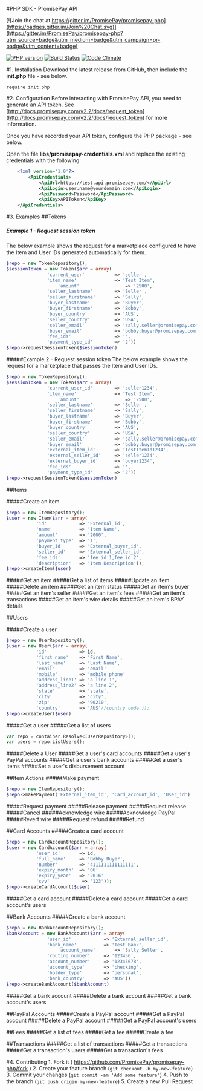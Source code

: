#PHP SDK - PromisePay API

[![Join the chat at https://gitter.im/PromisePay/promisepay-php](https://badges.gitter.im/Join%20Chat.svg)](https://gitter.im/PromisePay/promisepay-php?utm_source=badge&utm_medium=badge&utm_campaign=pr-badge&utm_content=badge)

[![PHP version](https://badge.fury.io/ph/PromisePay%2Fpromisepay-php.svg)](http://badge.fury.io/ph/PromisePay%2Fpromisepay-php)
[![Build Status](https://travis-ci.org/PromisePay/promisepay-php.svg)](https://travis-ci.org/PromisePay/promisepay-php) [![Code Climate](https://codeclimate.com/github/PromisePay/promisepay-php/badges/gpa.svg)](https://codeclimate.com/github/PromisePay/promisepay-php)


#1. Installation
Download the latest release from GitHub, then include the **init.php** file - see below.

	require init.php

#2. Configuration
Before interacting with PromisePay API, you need to generate an API token. See [http://docs.promisepay.com/v2.2/docs/request_token](http://docs.promisepay.com/v2.2/docs/request_token) for more information.

Once you have recorded your API token, configure the PHP package - see below.

Open the file **libs/promisepay-credentials.xml** and replace the existing credentials with the following:

```xml
	<?xml version='1.0'?>
		<ApiCredentials>
   			<ApiUrl>https://test.api.promisepay.com/</ApiUrl>
   			<ApiLogin>user.name@yourdomain.com</ApiLogin>
   			<ApiPassword>Password</ApiPassword>
   			<ApiKey>APIToken</ApiKey>
	</ApiCredentials>
```

#3. Examples
##Tokens
##### Example 1 - Request session token
The below example shows the request for a marketplace configured to have the Item and User IDs generated automatically for them.

```php
$repo = new TokenRepository();
$sessionToken = new Token($arr = array(
			   'current_user' 			=> 'seller',
           	   'item_name'				=> 'Test Item',
          		   'amount'					=> '2500',
           	   'seller_lastname' 		=> 'Seller',
           	   'seller_firstname'		=> 'Sally',
           	   'buyer_lastname'			=> 'Buyer',
           	   'buyer_firstname'		=> 'Bobby',
           	   'buyer_country'			=> 'AUS',
           	   'seller_country'			=> 'USA',
           	   'seller_email'			=> 'sally.seller@promisepay.com',
           	   'buyer_email'			=> 'bobby.buyer@promisepay.com',
           	   'fee_ids'				=> '',
           	   'payment_type_id'		=> '2'))
$repo->requestSessionToken($sessionToken)
```

#####Example 2 - Request session token
The below example shows the request for a marketplace that passes the Item and User IDs.

```php
$repo = new TokenRepository();
$sessionToken = new Token($arr = array(
			   'current_user_id' 		=> 'seller1234',
           	   'item_name'				=> 'Test Item',
          		   'amount'					=> '2500',
           	   'seller_lastname' 		=> 'Seller',
           	   'seller_firstname'		=> 'Sally',
           	   'buyer_lastname'			=> 'Buyer',
           	   'buyer_firstname'		=> 'Bobby',
           	   'buyer_country'			=> 'AUS',
           	   'seller_country'			=> 'USA',
           	   'seller_email'			=> 'sally.seller@promisepay.com',
           	   'buyer_email'			=> 'bobby.buyer@promisepay.com',
           	   'external_item_id'		=> 'TestItemId1234',
           	   'external_seller_id'		=> 'seller1234',
           	   'external_buyer_id'		=> 'buyer1234',
           	   'fee_ids'				=> '',
           	   'payment_type_id'		=> '2'))
$repo->requestSessionToken($sessionToken)
```
##Items

#####Create an item

```php
$repo = new ItemRepository();
$user = new Item($arr = array(
           'id'            => 'External_id',
           'name'          => 'Item Name',
           'amount'        => '2000',
           'payment_type'  => '1',
           'buyer_id'      => 'External_buyer_id',
           'seller_id'     => 'External_seller_id',
           'fee_ids'       => 'fee_id_1,fee_id_2',
           'description'   => 'Item Description'));
$repo->createItem($user)
```
#####Get an item
#####Get a list of items
#####Update an item
#####Delete an item
#####Get an item status
#####Get an item's buyer
#####Get an item's seller
#####Get an item's fees
#####Get an item's transactions
#####Get an item's wire details
#####Get an item's BPAY details

##Users

#####Create a user

```php
$repo = new UserRepository();
$user = new User($arr = array(
           'id'            => id,
           'first_name'    => 'First Name',
           'last_name'     => 'Last Name',
           'email'         => 'email'
           'mobile'        => 'mobile phone'
           'address_line1' => 'a line 1',
           'address_line2' => 'a line 2',
           'state'         => 'state',
           'city'          => 'city',
           'zip'           => '90210',
           'country'       => 'AUS'//country code,));
$repo->createUser($user)
```

#####Get a user
#####Get a list of users

```php
var repo = container.Resolve<IUserRepository>();
var users = repo.ListUsers();
```

#####Delete a User
#####Get a user's card accounts
#####Get a user's PayPal accounts
#####Get a user's bank accounts
#####Get a user's items
#####Set a user's disbursement account

##Item Actions
#####Make payment

```php
$repo = new ItemRepository();
$repo->makePayment('External_item_id', 'Card_account_id', 'User_id')
```

#####Request payment
#####Release payment
#####Request release
#####Cancel
#####Acknowledge wire
#####Acknowledge PayPal
#####Revert wire
#####Request refund
#####Refund

##Card Accounts
#####Create a card account

```php
$repo = new CardAccountRepository();
$user = new CardAccount($arr = array(
           'user_id'       => id,
           'full_name'     => 'Bobby Buyer',
           'number'        => '4111111111111111',
           'expiry_month'  => '06'
           'expiry_year'   => '2016'
           'cvv' 			=> '123'));
$repo->createCardAccount($user)
```

#####Get a card account
#####Delete a card account
#####Get a card account's users

##Bank Accounts
#####Create a bank account

```php
$repo = new BankAccountRepository();
$bankAccount = new BankAccount($arr = array(
			   'user_id' 			=> 'External_seller_id',
           	   'bank_name'			=> 'Test Bank',
          		   'account_name'		=> 'Sally Seller',
           	   'routing_number' 	=> '123456',
           	   'account_number'		=> '12345678',
           	   'account_type'		=> 'checking',
           	   'holder_type'		=> 'personal',
           	   'bank_country'		=> 'AUS'))
$repo->createBankAccount($bankAccount)
```

#####Get a bank account
#####Delete a bank account
#####Get a bank account's users

##PayPal Accounts
#####Create a PayPal account
#####Get a PayPal account
#####Delete a PayPal account
#####Get a PayPal account's users

##Fees
#####Get a list of fees
#####Get a fee
#####Create a fee

##Transactions
#####Get a list of transactions
#####Get a transactions
#####Get a transaction's users
#####Get a transaction's fees

#4. Contributing
	1. Fork it ( https://github.com/PromisePay/promisepay-php/fork )
	2. Create your feature branch (`git checkout -b my-new-feature`)
	3. Commit your changes (`git commit -am 'Add some feature'`)
	4. Push to the branch (`git push origin my-new-feature`)
	5. Create a new Pull Request
